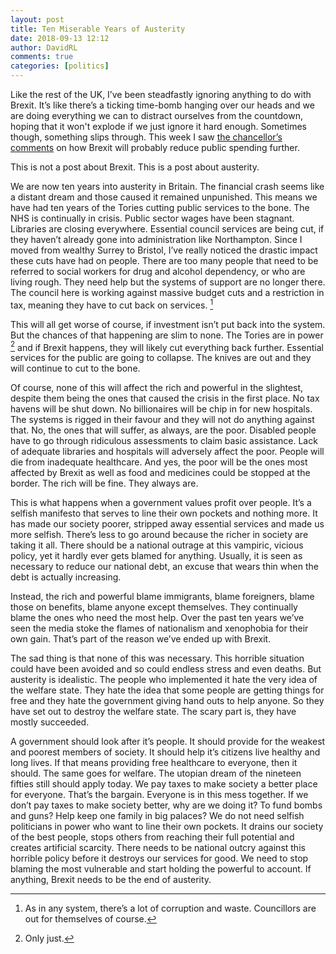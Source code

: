 ```yaml
---  
layout: post  
title: Ten Miserable Years of Austerity  
date: 2018-09-13 12:12  
author: DavidRL  
comments: true  
categories: [politics]  
---  
```


Like the rest of the UK, I’ve been steadfastly ignoring anything to do with Brexit. It’s like there’s a ticking time-bomb hanging over our heads and we are doing everything we can to distract ourselves from the countdown, hoping that it won't explode if we just ignore it hard enough. Sometimes though, something slips through. This week I saw <a href="https://www.theguardian.com/politics/2018/sep/06/spending-cuts-likely-hammond-no-deal-brexit-operation-yellowhammer">the chancellor’s comments</a> on how Brexit will probably reduce public spending further.  
<!--more-->
This is not a post about Brexit. This is a post about austerity.  

We are now ten years into austerity in Britain. The financial crash seems like a distant dream and those caused it remained unpunished. This means we have had ten years of the Tories cutting public services to the bone. The NHS is continually in crisis. Public sector wages have been stagnant. Libraries are closing everywhere. Essential council services are being cut, if they haven’t already gone into administration like Northampton. Since I moved from wealthy Surrey to Bristol, I’ve really noticed the drastic impact these cuts have had on people. There are too many people that need to be referred to social workers for drug and alcohol dependency, or who are living rough. They need help but the systems of support are no longer there. The council here is working against massive budget cuts and a restriction in tax, meaning they have to cut back on services. [^1]

This will all get worse of course, if investment isn’t put back into the system. But the chances of that happening are slim to none. The Tories are in power [^2] and if Brexit happens, they will likely cut everything back further. Essential services for the public are going to collapse. The knives are out and they will continue to cut to the bone.  

Of course, none of this will affect the rich and powerful in the slightest, despite them being the ones that caused the crisis in the first place. No tax havens will be shut down. No billionaires will be chip in for new hospitals. The systems is rigged in their favour and they will not do anything against that. No, the ones that will suffer, as always, are the poor. Disabled people have to go through ridiculous assessments to claim basic assistance. Lack of adequate libraries and hospitals will adversely affect the poor. People will die from inadequate healthcare. And yes, the poor will be the ones most affected by Brexit as well as food and medicines could be stopped at the border. The rich will be fine. They always are.  

This is what happens when a government values profit over people. It’s a selfish manifesto that serves to line their own pockets and nothing more. It has made our society poorer, stripped away essential services and made us more selfish. There’s less to go around because the richer in society are taking it all. There should be a national outrage at this vampiric, vicious policy, yet it hardly ever gets blamed for anything. Usually, it is seen as necessary to reduce our national debt, an excuse that wears thin when the debt is actually increasing.   

Instead, the rich and powerful blame immigrants, blame foreigners, blame those on benefits, blame anyone except themselves. They continually blame the ones who need the most help. Over the past ten years we’ve seen the media stoke the flames of nationalism and xenophobia for their own gain. That’s part of the reason we’ve ended up with Brexit.   

The sad thing is that none of this was necessary. This horrible situation could have been avoided and so could endless stress and even deaths. But austerity is idealistic. The people who implemented it hate the very idea of the welfare state. They hate the idea that some people are getting things for free and they hate the government giving hand outs to help anyone. So they have set out to destroy the welfare state. The scary part is, they have mostly succeeded.   

A government should look after it’s people. It should provide for the weakest and poorest members of society. It should help it’s citizens live healthy and long lives. If that means providing free healthcare to everyone, then it should. The same goes for welfare. The utopian dream of the nineteen fifties still should apply today. We pay taxes to make society a better place for everyone. That’s the bargain. Everyone is in this mess together. If we don’t pay taxes to make society better, why are we doing it? To fund bombs and guns? Help keep one family in big palaces? We do not need selfish politicians in power who want to line their own pockets. It drains our society of the best people, stops others from reaching their full potential and creates artificial scarcity. There needs to be national outcry against this horrible policy before it destroys our services for good. We need to stop blaming the most vulnerable and start holding the powerful to account. If anything, Brexit needs to be the end of austerity.  

[^1]: As in any system, there’s a lot of corruption and waste. Councillors are out for themselves of course.   
[^2]: Only just.
